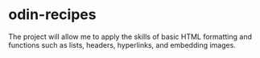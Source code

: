 # odin-recipes

The project will allow me to apply the skills of basic HTML formatting and functions such as lists, headers, hyperlinks, and embedding images.